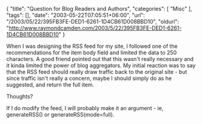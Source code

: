 {
	"title": "Question for Blog Readers and Authors",
	"categories": [
		"Misc"
	],
	"tags": [],
	"date": "2003-05-22T07:05:51+06:00",
	"url": "/2003/05/22/395FB3FE-DED1-6261-1D4CB61D008BBD10",
	"oldurl": "http://www.raymondcamden.com/2003/5/22/395FB3FE-DED1-6261-1D4CB61D008BBD10"
}

When I was designing the RSS feed for my site, I followed one of the recommendations for the item body field and limited the data to 250 characters. A good friend pointed out that this wasn't really necessary and it kinda limited the power of blog aggregators. My initial reaction was to say that the RSS feed should really draw traffic back to the original site - but since traffic isn't really a concern, maybe I should simply do as he suggested, and return the full item.

Thoughts? 

If I do modify the feed, I will probably make it an argument - ie, generateRSS() or generateRSS(mode=full).